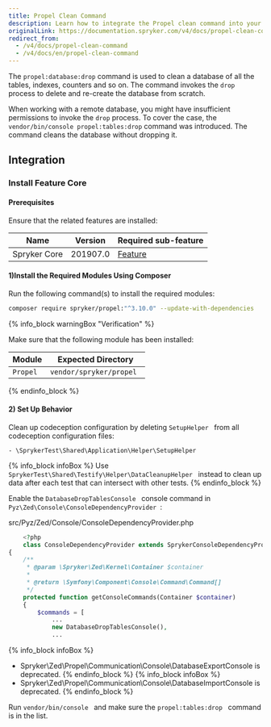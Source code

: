 ```yaml
---
title: Propel Clean Command
description: Learn how to integrate the Propel clean command into your project.
originalLink: https://documentation.spryker.com/v4/docs/propel-clean-command
redirect_from:
  - /v4/docs/propel-clean-command
  - /v4/docs/en/propel-clean-command
---
```


The `propel:database:drop` command is used to clean a database of all the tables, indexes, counters and so on. The command invokes the `drop` process to delete and re-create the database from scratch. 

When working with a remote database, you might have insufficient permissions to invoke the `drop` process. To cover the case, the `vendor/bin/console propel:tables:drop` command was introduced. The command cleans the database without dropping it. 

## Integration

### Install Feature Core

#### Prerequisites

Ensure that the related features are installed:

| Name | Version | Required sub-feature |
| --- | --- | --- |
| Spryker Core | 201907.0 | [Feature](/docs/scos/dev/migration-and-integration/202001.0/feature-integration-guides/spryker-core-feature-integration.html) |

#### 1)Install the Required Modules Using Composer

Run the following command(s) to install the required modules:

```bash
composer require spryker/propel:"^3.10.0" --update-with-dependencies
```

{% info_block warningBox "Verification" %}

Make sure that the following module has been installed:

| Module | Expected Directory |
| --- | --- |
|  `Propel ` |  `vendor/spryker/propel ` |

{% endinfo_block %}

#### 2) Set Up Behavior

Clean up codeception configuration by deleting  `SetupHelper ` from all codeception configuration files:

```shell
- \SprykerTest\Shared\Application\Helper\SetupHelper
```

{% info_block infoBox %}
Use  `SprykerTest\Shared\Testify\Helper\DataCleanupHelper ` instead to clean up data after each test that can intersect with other tests.
{% endinfo_block %}

Enable the  `DatabaseDropTablesConsole ` console command in  `Pyz\Zed\Console\ConsoleDependencyProvider `:

src/Pyz/Zed/Console/ConsoleDependencyProvider.php

```php
    <?php
    class ConsoleDependencyProvider extends SprykerConsoleDependencyProvider
{
    /**
     * @param \Spryker\Zed\Kernel\Container $container
     *
     * @return \Symfony\Component\Console\Command\Command[]
     */
    protected function getConsoleCommands(Container $container)
    {
        $commands = [
            ...
            new DatabaseDropTablesConsole(),
            ...
```

{% info_block infoBox %}
* Spryker\Zed\Propel\Communication\Console\DatabaseExportConsole is deprecated.
{% endinfo_block %}
{% info_block infoBox %}
* Spryker\Zed\Propel\Communication\Console\DatabaseImportConsole is deprecated.
{% endinfo_block %}

Run  `vendor/bin/console ` and make sure the  `propel:tables:drop ` command is in the list.
